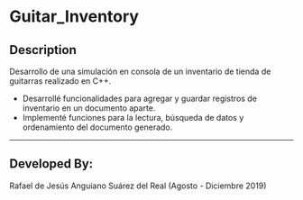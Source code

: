 # Guitar_Inventory

## Description
Desarrollo de una simulación en consola de un inventario de tienda de guitarras realizado en C++.
 - Desarrollé funcionalidades para agregar y guardar registros de inventario en un documento aparte.
 - Implementé funciones para la lectura, búsqueda de datos y ordenamiento del documento generado.

---

## Developed By:
 Rafael de Jesús Anguiano Suárez del Real (Agosto - Diciembre 2019)